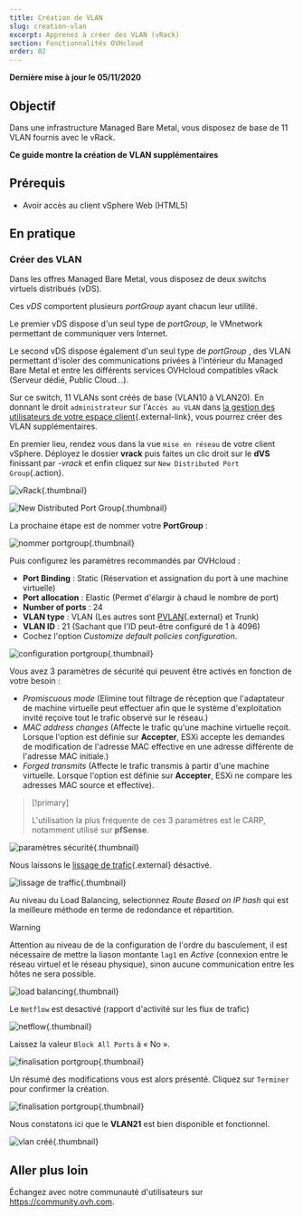 ```yaml
---
title: Création de VLAN
slug: creation-vlan
excerpt: Apprenez à créer des VLAN (vRack)
section: Fonctionnalités OVHcloud
order: 02
---
```


**Dernière mise à jour le 05/11/2020**

## Objectif

Dans une infrastructure Managed Bare Metal, vous disposez de base de 11 VLAN fournis avec le vRack.

**Ce guide montre la création de VLAN supplémentaires**

## Prérequis

- Avoir accès au client vSphere Web (HTML5)

## En pratique

### Créer des VLAN

Dans les offres Managed Bare Metal, vous disposez de deux switchs virtuels distribués (vDS). 

Ces *vDS* comportent plusieurs *portGroup* ayant chacun leur utilité.

Le premier vDS dispose d'un seul type de *portGroup*, le VMnetwork permettant de communiquer vers Internet.

Le second vDS dispose également d'un seul type de *portGroup* , des VLAN permettant d'isoler des communications privées à l'intérieur du Managed Bare Metal et entre les différents services OVHcloud compatibles vRack (Serveur dédié, Public Cloud...). 

Sur ce switch, 11 VLANs sont créés de base (VLAN10 à VLAN20). En donnant le droit `administrateur` sur l'`Accès au VLAN` dans [la gestion des utilisateurs de votre espace client](../manager-ovhcloud/#utilisateurs){.external-link}, vous pourrez créer des VLAN supplémentaires.

En premier lieu, rendez vous dans la vue `mise en réseau` de votre client vSphere. Déployez le dossier **vrack** puis faites un clic droit sur le **dVS** finissant par *-vrack* et enfin cliquez sur `New Distributed Port Group`{.action}.

![vRack](images/07network.png){.thumbnail}

![New Distributed Port Group](images/08network1.png){.thumbnail}

La prochaine étape est de nommer votre **PortGroup** :

![nommer portgroup](images/09network2.png){.thumbnail}

Puis configurez les paramètres recommandés par OVHcloud :

- **Port Binding** : Static (Réservation et assignation du port à une machine virtuelle)
- **Port allocation** : Elastic (Permet d'élargir à chaud le nombre de port)
- **Number of ports** : 24
- **VLAN type** : VLAN (Les autres sont [PVLAN](https://kb.vmware.com/s/article/1010691){.external} et Trunk)
- **VLAN ID** : 21 (Sachant que l'ID peut-être configuré de 1 à 4096)
- Cochez l'option *Customize default policies configuration*.

![configuration portgroup](images/10network3.png){.thumbnail}

Vous avez 3 paramètres de sécurité qui peuvent être activés en fonction de votre besoin : 

- *Promiscuous mode* (Elimine tout filtrage de réception que l'adaptateur de machine virtuelle peut effectuer afin que le système d'exploitation invité reçoive tout le trafic observé sur le réseau.)
- *MAC address changes* (Affecte le trafic qu'une machine virtuelle reçoit. Lorsque l'option est définie sur **Accepter**, ESXi accepte les demandes de modification de l'adresse MAC effective en une adresse différente de l'adresse MAC initiale.)
- *Forged transmits* (Affecte le trafic transmis à partir d'une machine virtuelle. Lorsque l'option est définie sur **Accepter**, ESXi ne compare les adresses MAC source et effective).

> [!primary]
>
> L'utilisation la plus fréquente de ces 3 paramètres est le CARP, notamment utilisé sur **pfSense**.
> 

![paramètres sécurité](images/11network4.png){.thumbnail}

Nous laissons le [lissage de trafic](https://docs.vmware.com/en/VMware-vSphere/6.5/com.vmware.vsphere.networking.doc/GUID-CF01515C-8525-4424-92B5-A982489BACE2.html){.external} désactivé.

![lissage de traffic](images/12network5.png){.thumbnail}

Au niveau du Load Balancing, selectionnez *Route Based on IP hash* qui est la meilleure méthode en terme de redondance et répartition.

> [!warning]
>
> Attention au niveau de de la configuration de l'ordre du basculement, il est nécessaire de mettre la liason montante `lag1` en *Active* (connexion entre le réseau virtuel et le réseau physique), sinon aucune communication entre les hôtes ne sera possible.
>

![load balancing](images/13network6.png){.thumbnail}

Le `Netflow` est desactivé (rapport d'activité sur les flux de trafic)

![netflow](images/14network7.png){.thumbnail}

Laissez la valeur `Block All Ports` à « No ».

![finalisation portgroup](images/15network9.png){.thumbnail}

Un résumé des modifications vous est alors présenté. Cliquez sur `Terminer` pour confirmer la création.

![finalisation portgroup](images/16network10.png){.thumbnail}

Nous constatons ici que le **VLAN21** est bien disponible et fonctionnel.

![vlan créé](images/17network11.png){.thumbnail}

## Aller plus loin

Échangez avec notre communauté d'utilisateurs sur <https://community.ovh.com>.
